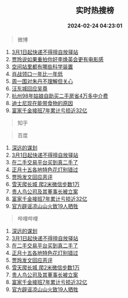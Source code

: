 <div align="center"><h2>实时热搜榜</h2><h4>2024-02-24 04:23:01</h4></div>

> 微博  

1. [3月1日起快递不得擅自放驿站](https://s.weibo.com/weibo?q=%233%E6%9C%881%E6%97%A5%E8%B5%B7%E5%BF%AB%E9%80%92%E4%B8%8D%E5%BE%97%E6%93%85%E8%87%AA%E6%94%BE%E9%A9%BF%E7%AB%99%23&t=31&band_rank=1&Refer=top)<br />
2. [贾玲说如果重拍你好李焕英会更有电影感](https://s.weibo.com/weibo?q=%23%E8%B4%BE%E7%8E%B2%E8%AF%B4%E5%A6%82%E6%9E%9C%E9%87%8D%E6%8B%8D%E4%BD%A0%E5%A5%BD%E6%9D%8E%E7%84%95%E8%8B%B1%E4%BC%9A%E6%9B%B4%E6%9C%89%E7%94%B5%E5%BD%B1%E6%84%9F%23&t=31&band_rank=2&Refer=top)<br />
3. [空间站里都有哪些科学装置](https://s.weibo.com/weibo?q=%23%E7%A9%BA%E9%97%B4%E7%AB%99%E9%87%8C%E9%83%BD%E6%9C%89%E5%93%AA%E4%BA%9B%E7%A7%91%E5%AD%A6%E8%A3%85%E7%BD%AE%23&t=31&band_rank=3&Refer=top)<br />
4. [肖战领口一年比一年低](https://s.weibo.com/weibo?q=%23%E8%82%96%E6%88%98%E9%A2%86%E5%8F%A3%E4%B8%80%E5%B9%B4%E6%AF%94%E4%B8%80%E5%B9%B4%E4%BD%8E%23&t=31&band_rank=4&Refer=top)<br />
5. [周一围对朱丹不理解但关心](https://s.weibo.com/weibo?q=%23%E5%91%A8%E4%B8%80%E5%9B%B4%E5%AF%B9%E6%9C%B1%E4%B8%B9%E4%B8%8D%E7%90%86%E8%A7%A3%E4%BD%86%E5%85%B3%E5%BF%83%23&t=31&band_rank=5&Refer=top)<br />
6. [汪东城回应吴尊](https://s.weibo.com/weibo?q=%E6%B1%AA%E4%B8%9C%E5%9F%8E%E5%9B%9E%E5%BA%94%E5%90%B4%E5%B0%8A&t=31&band_rank=6&Refer=top)<br />
7. [杭州98年姑娘自助买二手房省4万多中介费](https://s.weibo.com/weibo?q=%23%E6%9D%AD%E5%B7%9E98%E5%B9%B4%E5%A7%91%E5%A8%98%E8%87%AA%E5%8A%A9%E4%B9%B0%E4%BA%8C%E6%89%8B%E6%88%BF%E7%9C%814%E4%B8%87%E5%A4%9A%E4%B8%AD%E4%BB%8B%E8%B4%B9%23&t=31&band_rank=7&Refer=top)<br />
8. [迪士尼现在能带食物的原因](https://s.weibo.com/weibo?q=%E8%BF%AA%E5%A3%AB%E5%B0%BC%E7%8E%B0%E5%9C%A8%E8%83%BD%E5%B8%A6%E9%A3%9F%E7%89%A9%E7%9A%84%E5%8E%9F%E5%9B%A0&t=31&band_rank=8&Refer=top)<br />
9. [富家千金接班7年累计亏损近32亿](https://s.weibo.com/weibo?q=%23%E5%AF%8C%E5%AE%B6%E5%8D%83%E9%87%91%E6%8E%A5%E7%8F%AD7%E5%B9%B4%E7%B4%AF%E8%AE%A1%E4%BA%8F%E6%8D%9F%E8%BF%9132%E4%BA%BF%23&t=31&band_rank=9&Refer=top)<br />

> 知乎  


> 百度  

1. [深远的谋划](https://www.baidu.com/s?wd=%E6%B7%B1%E8%BF%9C%E7%9A%84%E8%B0%8B%E5%88%92&sa=fyb_news&rsv_dl=fyb_news)<br />
2. [3月1日起快递不得擅自放驿站](https://www.baidu.com/s?wd=3%E6%9C%881%E6%97%A5%E8%B5%B7%E5%BF%AB%E9%80%92%E4%B8%8D%E5%BE%97%E6%93%85%E8%87%AA%E6%94%BE%E9%A9%BF%E7%AB%99&sa=fyb_news&rsv_dl=fyb_news)<br />
3. [在二手交易平台买到真二手了](https://www.baidu.com/s?wd=%E5%9C%A8%E4%BA%8C%E6%89%8B%E4%BA%A4%E6%98%93%E5%B9%B3%E5%8F%B0%E4%B9%B0%E5%88%B0%E7%9C%9F%E4%BA%8C%E6%89%8B%E4%BA%86&sa=fyb_news&rsv_dl=fyb_news)<br />
4. [正月十五各地特色花灯别错过](https://www.baidu.com/s?wd=%E6%AD%A3%E6%9C%88%E5%8D%81%E4%BA%94%E5%90%84%E5%9C%B0%E7%89%B9%E8%89%B2%E8%8A%B1%E7%81%AF%E5%88%AB%E9%94%99%E8%BF%87&sa=fyb_news&rsv_dl=fyb_news)<br />
5. [贾玲发文回应恶评](https://www.baidu.com/s?wd=%E8%B4%BE%E7%8E%B2%E5%8F%91%E6%96%87%E5%9B%9E%E5%BA%94%E6%81%B6%E8%AF%84&sa=fyb_news&rsv_dl=fyb_news)<br />
6. [雪天爬长城 爬2米微信步数1万](https://www.baidu.com/s?wd=%E9%9B%AA%E5%A4%A9%E7%88%AC%E9%95%BF%E5%9F%8E+%E7%88%AC2%E7%B1%B3%E5%BE%AE%E4%BF%A1%E6%AD%A5%E6%95%B01%E4%B8%87&sa=fyb_news&rsv_dl=fyb_news)<br />
7. [贵人鸟公司及其董事长被立案](https://www.baidu.com/s?wd=%E8%B4%B5%E4%BA%BA%E9%B8%9F%E5%85%AC%E5%8F%B8%E5%8F%8A%E5%85%B6%E8%91%A3%E4%BA%8B%E9%95%BF%E8%A2%AB%E7%AB%8B%E6%A1%88&sa=fyb_news&rsv_dl=fyb_news)<br />
8. [富家千金接班7年累计亏损近32亿](https://www.baidu.com/s?wd=%E5%AF%8C%E5%AE%B6%E5%8D%83%E9%87%91%E6%8E%A5%E7%8F%AD7%E5%B9%B4%E7%B4%AF%E8%AE%A1%E4%BA%8F%E6%8D%9F%E8%BF%9132%E4%BA%BF&sa=fyb_news&rsv_dl=fyb_news)<br />
9. [官方辟谣凉山山火致19人牺牲](https://www.baidu.com/s?wd=%E5%AE%98%E6%96%B9%E8%BE%9F%E8%B0%A3%E5%87%89%E5%B1%B1%E5%B1%B1%E7%81%AB%E8%87%B419%E4%BA%BA%E7%89%BA%E7%89%B2&sa=fyb_news&rsv_dl=fyb_news)<br />

> 哔哩哔哩  

1. [深远的谋划](https://www.baidu.com/s?wd=%E6%B7%B1%E8%BF%9C%E7%9A%84%E8%B0%8B%E5%88%92&sa=fyb_news&rsv_dl=fyb_news)<br />
2. [3月1日起快递不得擅自放驿站](https://www.baidu.com/s?wd=3%E6%9C%881%E6%97%A5%E8%B5%B7%E5%BF%AB%E9%80%92%E4%B8%8D%E5%BE%97%E6%93%85%E8%87%AA%E6%94%BE%E9%A9%BF%E7%AB%99&sa=fyb_news&rsv_dl=fyb_news)<br />
3. [在二手交易平台买到真二手了](https://www.baidu.com/s?wd=%E5%9C%A8%E4%BA%8C%E6%89%8B%E4%BA%A4%E6%98%93%E5%B9%B3%E5%8F%B0%E4%B9%B0%E5%88%B0%E7%9C%9F%E4%BA%8C%E6%89%8B%E4%BA%86&sa=fyb_news&rsv_dl=fyb_news)<br />
4. [正月十五各地特色花灯别错过](https://www.baidu.com/s?wd=%E6%AD%A3%E6%9C%88%E5%8D%81%E4%BA%94%E5%90%84%E5%9C%B0%E7%89%B9%E8%89%B2%E8%8A%B1%E7%81%AF%E5%88%AB%E9%94%99%E8%BF%87&sa=fyb_news&rsv_dl=fyb_news)<br />
5. [贾玲发文回应恶评](https://www.baidu.com/s?wd=%E8%B4%BE%E7%8E%B2%E5%8F%91%E6%96%87%E5%9B%9E%E5%BA%94%E6%81%B6%E8%AF%84&sa=fyb_news&rsv_dl=fyb_news)<br />
6. [雪天爬长城 爬2米微信步数1万](https://www.baidu.com/s?wd=%E9%9B%AA%E5%A4%A9%E7%88%AC%E9%95%BF%E5%9F%8E+%E7%88%AC2%E7%B1%B3%E5%BE%AE%E4%BF%A1%E6%AD%A5%E6%95%B01%E4%B8%87&sa=fyb_news&rsv_dl=fyb_news)<br />
7. [贵人鸟公司及其董事长被立案](https://www.baidu.com/s?wd=%E8%B4%B5%E4%BA%BA%E9%B8%9F%E5%85%AC%E5%8F%B8%E5%8F%8A%E5%85%B6%E8%91%A3%E4%BA%8B%E9%95%BF%E8%A2%AB%E7%AB%8B%E6%A1%88&sa=fyb_news&rsv_dl=fyb_news)<br />
8. [富家千金接班7年累计亏损近32亿](https://www.baidu.com/s?wd=%E5%AF%8C%E5%AE%B6%E5%8D%83%E9%87%91%E6%8E%A5%E7%8F%AD7%E5%B9%B4%E7%B4%AF%E8%AE%A1%E4%BA%8F%E6%8D%9F%E8%BF%9132%E4%BA%BF&sa=fyb_news&rsv_dl=fyb_news)<br />
9. [官方辟谣凉山山火致19人牺牲](https://www.baidu.com/s?wd=%E5%AE%98%E6%96%B9%E8%BE%9F%E8%B0%A3%E5%87%89%E5%B1%B1%E5%B1%B1%E7%81%AB%E8%87%B419%E4%BA%BA%E7%89%BA%E7%89%B2&sa=fyb_news&rsv_dl=fyb_news)<br />
